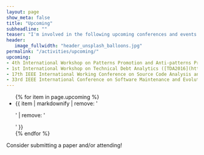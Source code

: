 ```yaml
---
layout: page
show_meta: false
title: "Upcoming"
subheadline: ""
teaser: "I'm involved in the following upcoming conferences and events:"
header:
   image_fullwidth: "header_unsplash_balloons.jpg"
permalink: "/activities/upcoming/"
upcoming:
- 4th International Workshop on Patterns Promotion and Anti-patterns Prevention ([PPAP 2017](http://ppap.soccerlab.polymtl.ca/), organizer)
- 1st International Workshop on Technical Debt Analytics ([TDA2016](https://tda2016.bitbucket.io), organizer)
- 17th IEEE International Working Conference on Source Code Analysis and Manipulation ([SCAM 2017](http://www.ieee-scam.org/2017/), steering committee)
- 33rd IEEE International Conference on Software Maintenance and Evolution ([ICSME 2017](https://icsme2016.github.io/))
---
```

<ul>
    {% for item in page.upcoming %}
    <li>{{ item | markdownify | remove: '<p>' | remove: '</p>' }}</li>
    {% endfor %}
</ul>
Consider submitting a paper and/or attending!
